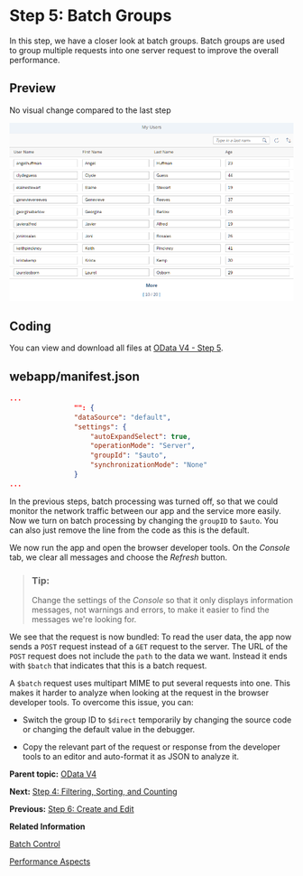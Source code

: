 <!-- loioef2af4957fae469e9203e98006d3ee75 -->

# Step 5: Batch Groups

In this step, we have a closer look at batch groups. Batch groups are used to group multiple requests into one server request to improve the overall performance.



<a name="loioef2af4957fae469e9203e98006d3ee75__section_bt4_fxc_z1b"/>

## Preview

   
  
<a name="loioef2af4957fae469e9203e98006d3ee75__fig_klh_5kw_4cb"/>No visual change compared to the last step

 ![](images/Tutorial_OData_V4_Step_4_3ac4fcc.png "No visual change compared to the last step") 



<a name="loioef2af4957fae469e9203e98006d3ee75__section_tsr_gxc_z1b"/>

## Coding

You can view and download all files at [OData V4 - Step 5](https://ui5.sap.com/#/entity/sap.ui.core.tutorial.odatav4/sample/sap.ui.core.tutorial.odatav4.05).



<a name="loioef2af4957fae469e9203e98006d3ee75__section_pp2_mxc_z1b"/>

## webapp/manifest.json

```json
...
				"": {
				"dataSource": "default",
				"settings": {
					"autoExpandSelect": true,
					"operationMode": "Server",
					"groupId": "$auto",
					"synchronizationMode": "None"
				}
...
```

In the previous steps, batch processing was turned off, so that we could monitor the network traffic between our app and the service more easily. Now we turn on batch processing by changing the `groupID` to `$auto`. You can also just remove the line from the code as this is the default.

We now run the app and open the browser developer tools. On the *Console* tab, we clear all messages and choose the *Refresh* button.

> ### Tip:  
> Change the settings of the *Console* so that it only displays information messages, not warnings and errors, to make it easier to find the messages we're looking for.

We see that the request is now bundled: To read the user data, the app now sends a `POST` request instead of a `GET` request to the server. The URL of the `POST` request does not include the `path` to the data we want. Instead it ends with `$batch` that indicates that this is a batch request.

A `$batch` request uses multipart MIME to put several requests into one. This makes it harder to analyze when looking at the request in the browser developer tools. To overcome this issue, you can:

-   Switch the group ID to `$direct` temporarily by changing the source code or changing the default value in the debugger.

-   Copy the relevant part of the request or response from the developer tools to an editor and auto-format it as JSON to analyze it.


**Parent topic:** [OData V4](odata-v4-bcdbde6.md "In this tutorial, we explore how features of OData V4 can be used in SAPUI5. We write a small app that consumes data from an OData V4 service to understand how to access, modify, aggregate, and filter data in an OData V4 model.")

**Next:** [Step 4: Filtering, Sorting, and Counting](step-4-filtering-sorting-and-counting-426ff31.md "In this step, we add features to filter, sort, and count the user data by using the OData V4 model API to apply OData system query options $filter, $orderby, and $count.")

**Previous:** [Step 6: Create and Edit](step-6-create-and-edit-b4f1266.md "In this step, we will make it possible to create and edit (update) user data from the user interface and send the data to the back end.")

**Related Information**  


[Batch Control](../04_Essentials/batch-control-74142a3.md "OData V4 allows you to group multiple operations into a single HTTP request payload, as described in the official OData V4 specification Part 1, Batch Requests (see the link under Related Information for more details).")

[Performance Aspects](../04_Essentials/performance-aspects-5a0d286.md "The OData V4 model offers the features described below which influence performance.")

